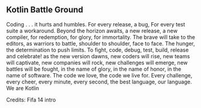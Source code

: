 ## Kotlin Battle Ground

Coding . . . it hurts and humbles. For every release, a bug, For every test suite a workaround. Beyond the horizon awaits, a new release, a new compiler, for redemption, for glory, for immortality.
The brave will take to the editors, as warriors to battle, shoulder to shoulder, face to face. The hunger, the determination to push limits. To fight, code, debug, test, build, release and celebrate!
as the new version dawns, new coders will rise, new teams will captivate, new companies will rock, new challenges will emerge, new battles will be fought, in the name of glory, in the name of honor,
in the name of software. The code we love, the code we live for. Every challenge, every cheer, every minute, every second, the best language, our language. We are Kotlin

Credits: Fifa 14 intro
